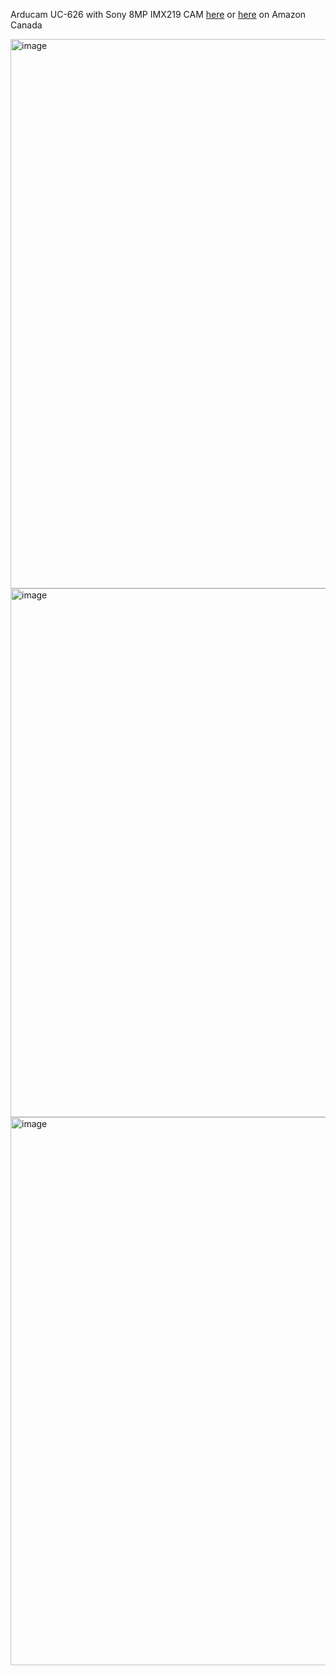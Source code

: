 Arducam UC-626 with Sony 8MP IMX219
CAM [here](https://www.uctronics.com/camera-modules/usb-uvc-camera-module/arducam-8mp-1080p-usb-camera-module-1-4-cmos-imx219-mini-uvc-usb2-0-webcam-board-with-1-64ft-0-5m-usb-cable-for-windows-linux-android-and-mac-os.html) or [here](https://amzn.to/3O8LiDR) on Amazon Canada 



<img width="879" alt="image" src="https://user-images.githubusercontent.com/37383368/174501187-8bdd8df8-3554-4773-9fb3-21a5dc717fe2.png">
<img width="846" alt="image" src="https://user-images.githubusercontent.com/37383368/174501196-0f2970f3-7dff-4b79-8d33-74f170e71a76.png">
<img width="877" alt="image" src="https://user-images.githubusercontent.com/37383368/174501202-1d800f56-7faf-40e1-a53e-90ea4b63072f.png">

